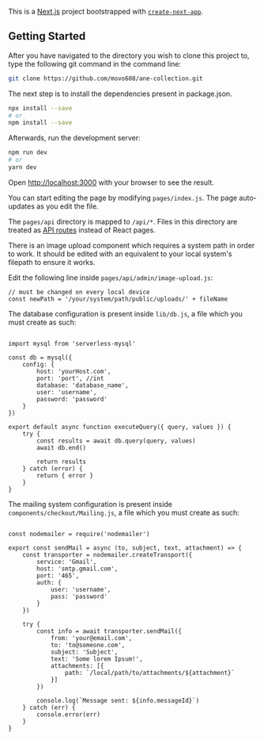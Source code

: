 This is a [Next.js](https://nextjs.org/) project bootstrapped with [`create-next-app`](https://github.com/vercel/next.js/tree/canary/packages/create-next-app).

## Getting Started
After you have navigated to the directory you wish to clone this project to, type the following git command in the command line:

```bash
git clone https://github.com/movo608/ane-collection.git
```

The next step is to install the dependencies present in package.json.

```bash
npx install --save
# or
npm install --save
```

Afterwards, run the development server:

```bash
npm run dev
# or
yarn dev
```

Open [http://localhost:3000](http://localhost:3000) with your browser to see the result.

You can start editing the page by modifying `pages/index.js`. The page auto-updates as you edit the file.

The `pages/api` directory is mapped to `/api/*`. Files in this directory are treated as [API routes](https://nextjs.org/docs/api-routes/introduction) instead of React pages.

There is an image upload component which requires a system path in order to work. It should be edited with an equivalent to your local system's filepath to ensure it works.

Edit the following line inside `pages/api/admin/image-upload.js`:
```code
// must be changed on every local device
const newPath = '/your/system/path/public/uploads/' + fileName
```

The database configuration is present inside `lib/db.js`, a file which you must create as such:

```code

import mysql from 'serverless-mysql'

const db = mysql({
    config: {
        host: 'yourHost.com',
        port: 'port', //int
        database: 'database_name',
        user: 'username',
        password: 'password'
    }
})

export default async function executeQuery({ query, values }) {
    try {
        const results = await db.query(query, values)
        await db.end()

        return results
    } catch (error) {
        return { error }
    }
}
```

The mailing system configuration is present inside `components/checkout/Mailing.js`, a file which you must create as such:

```code

const nodemailer = require('nodemailer')

export const sendMail = async (to, subject, text, attachment) => {
    const transporter = nodemailer.createTransport({
        service: 'Gmail',
        host: 'smtp.gmail.com',
        port: '465',
        auth: {
            user: 'username',
            pass: 'password'
        }
    })

    try {
        const info = await transporter.sendMail({
            from: 'your@email.com',
            to: 'to@someone.com',
            subject: 'Subject',
            text: 'Some lorem Ipsum!',
            attachments: [{
                path: `/local/path/to/attachments/${attachment}`
            }]
        })

        console.log(`Message sent: ${info.messageId}`)
    } catch (err) {
        console.error(err)
    }
}
```